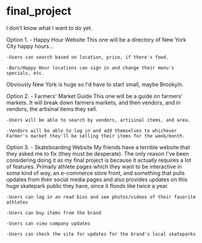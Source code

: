 # final_project
I don't know what I want to do yet.

Option 1. - Happy Hour Website
  This one will be a directory of New York City happy hours...

    -Users can search based on location, price, if there's food. 

    -Bars/Happy Hour locations can sign in and change their menu's specials, etc.

  Obviously New York is huge so I'd have to start small, maybe Brookyln.

Option 2. - Farmers' Market Guide
  This one will be a guide on farmers' markets. It will break down farmers markets, and then vendors, and in vendors, the artisinal items they sell. 

    -Users will be able to search by vendors, artisinal items, and area. 

    -Vendors will be able to log in and add themselves to whichever Farmer's market they'll be selling their items for the week/month.

Option 3. - Skateboarding Website
  My friends have a terrible website that they asked me to fix (they must be desperate). The only reason I've been considering doing it as my final project is because it actually requires a lot of features. Primaily athlete pages which they want to be interactive in some kind of way, an e-commerce store front, and something that pulls updates from their social media pages and also provides updates on this huge skatepark public they have, since it floods like twice a year.

    -Users can log in an read bios and see photos/videos of their favorite athletes

    -Users can buy items from the brand

    -Users can view company updates

    -Users can check the site for updates for the brand's local skateparks 